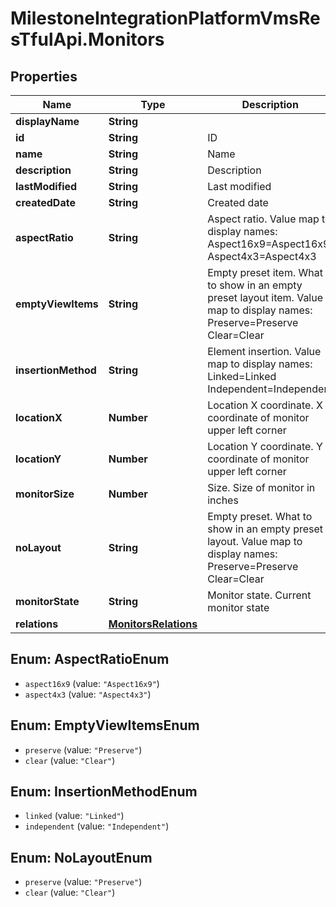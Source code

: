 # MilestoneIntegrationPlatformVmsResTfulApi.Monitors

## Properties
Name | Type | Description | Notes
------------ | ------------- | ------------- | -------------
**displayName** | **String** |  | [optional] 
**id** | **String** | ID | [optional] 
**name** | **String** | Name | [optional] 
**description** | **String** | Description | [optional] 
**lastModified** | **String** | Last modified | [optional] 
**createdDate** | **String** | Created date | [optional] 
**aspectRatio** | **String** | Aspect ratio. Value map to display names:  Aspect16x9&#x3D;Aspect16x9   Aspect4x3&#x3D;Aspect4x3    | [optional] 
**emptyViewItems** | **String** | Empty preset item. What to show in an empty preset layout item. Value map to display names:  Preserve&#x3D;Preserve   Clear&#x3D;Clear    | [optional] 
**insertionMethod** | **String** | Element insertion. Value map to display names:  Linked&#x3D;Linked   Independent&#x3D;Independent    | [optional] 
**locationX** | **Number** | Location X coordinate. X coordinate of monitor upper left corner | [optional] 
**locationY** | **Number** | Location Y coordinate. Y coordinate of monitor upper left corner | [optional] 
**monitorSize** | **Number** | Size. Size of monitor in inches | [optional] 
**noLayout** | **String** | Empty preset. What to show in an empty preset layout. Value map to display names:  Preserve&#x3D;Preserve   Clear&#x3D;Clear    | [optional] 
**monitorState** | **String** | Monitor state. Current monitor state | [optional] 
**relations** | [**MonitorsRelations**](MonitorsRelations.md) |  | [optional] 

<a name="AspectRatioEnum"></a>
## Enum: AspectRatioEnum

* `aspect16x9` (value: `"Aspect16x9"`)
* `aspect4x3` (value: `"Aspect4x3"`)


<a name="EmptyViewItemsEnum"></a>
## Enum: EmptyViewItemsEnum

* `preserve` (value: `"Preserve"`)
* `clear` (value: `"Clear"`)


<a name="InsertionMethodEnum"></a>
## Enum: InsertionMethodEnum

* `linked` (value: `"Linked"`)
* `independent` (value: `"Independent"`)


<a name="NoLayoutEnum"></a>
## Enum: NoLayoutEnum

* `preserve` (value: `"Preserve"`)
* `clear` (value: `"Clear"`)

